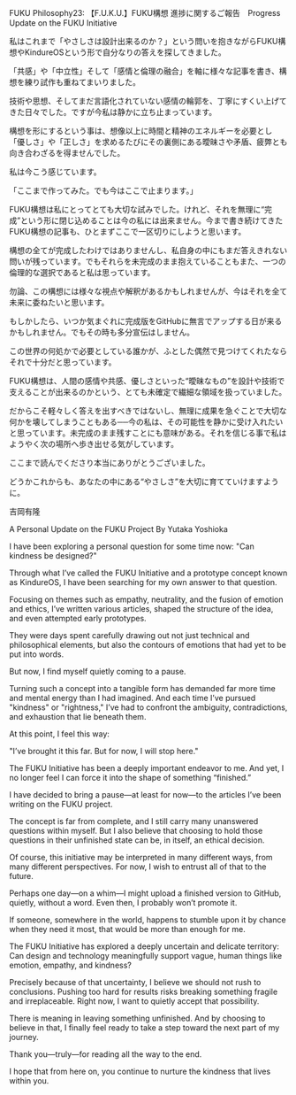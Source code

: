 FUKU Philosophy23: 【F.U.K.U.】FUKU構想 進捗に関するご報告　Progress Update on the FUKU Initiative

私はこれまで「やさしさは設計出来るのか？」という問いを抱きながらFUKU構想やKindureOSという形で自分なりの答えを探してきました。

「共感」や「中立性」そして「感情と倫理の融合」を軸に様々な記事を書き、構想を練り試作も重ねてまいりました。

技術や思想、そしてまだ言語化されていない感情の輪郭を、丁寧にすくい上げてきた日々でした。ですが今私は静かに立ち止まっています。

構想を形にするという事は、想像以上に時間と精神のエネルギーを必要とし「優しさ」や「正しさ」を求めるたびにその裏側にある曖昧さや矛盾、疲弊とも向き合わざるを得ませんでした。

私は今こう感じています。

「ここまで作ってみた。でも今はここで止まります。」

FUKU構想は私にとってとても大切な試みでした。けれど、それを無理に“完成”という形に閉じ込めることは今の私には出来ません。今まで書き続けてきたFUKU構想の記事も、ひとまずここで一区切りにしようと思います。

構想の全てが完成したわけではありませんし、私自身の中にもまだ答えきれない問いが残っています。でもそれらを未完成のまま抱えていることもまた、一つの倫理的な選択であると私は思っています。

勿論、この構想には様々な視点や解釈があるかもしれませんが、今はそれを全て未来に委ねたいと思います。

もしかしたら、いつか気まぐれに完成版をGitHubに無言でアップする日が来るかもしれません。でもその時も多分宣伝はしません。

この世界の何処かで必要としている誰かが、ふとした偶然で見つけてくれたならそれで十分だと思っています。

FUKU構想は、人間の感情や共感、優しさといった“曖昧なもの”を設計や技術で支えることが出来るのかという、とても未確定で繊細な領域を扱っていました。

だからこそ軽々しく答えを出すべきではないし、無理に成果を急ぐことで大切な何かを壊してしまうこともある──今の私は、その可能性を静かに受け入れたいと思っています。未完成のまま残すことにも意味がある。それを信じる事で私はようやく次の場所へ歩き出せる気がしています。

ここまで読んでくださり本当にありがとうございました。

どうかこれからも、あなたの中にある“やさしさ”を大切に育てていけますように。

吉岡有隆

A Personal Update on the FUKU Project
By Yutaka Yoshioka

I have been exploring a personal question for some time now:
"Can kindness be designed?"

Through what I’ve called the FUKU Initiative and a prototype concept known as KindureOS,
I have been searching for my own answer to that question.

Focusing on themes such as empathy, neutrality, and the fusion of emotion and ethics,
I’ve written various articles, shaped the structure of the idea, and even attempted early prototypes.

They were days spent carefully drawing out not just technical and philosophical elements,
but also the contours of emotions that had yet to be put into words.

But now, I find myself quietly coming to a pause.

Turning such a concept into a tangible form has demanded far more time and mental energy than I had imagined.
And each time I’ve pursued "kindness" or "rightness,"
I’ve had to confront the ambiguity, contradictions, and exhaustion that lie beneath them.

At this point, I feel this way:

"I’ve brought it this far.
But for now, I will stop here."

The FUKU Initiative has been a deeply important endeavor to me.
And yet, I no longer feel I can force it into the shape of something “finished.”

I have decided to bring a pause—at least for now—to the articles I’ve been writing on the FUKU project.

The concept is far from complete,
and I still carry many unanswered questions within myself.
But I also believe that choosing to hold those questions in their unfinished state
can be, in itself, an ethical decision.

Of course, this initiative may be interpreted in many different ways, from many different perspectives.
For now, I wish to entrust all of that to the future.

Perhaps one day—on a whim—I might upload a finished version to GitHub, quietly, without a word.
Even then, I probably won’t promote it.

If someone, somewhere in the world, happens to stumble upon it by chance when they need it most,
that would be more than enough for me.

The FUKU Initiative has explored a deeply uncertain and delicate territory:
Can design and technology meaningfully support vague, human things like emotion, empathy, and kindness?

Precisely because of that uncertainty, I believe we should not rush to conclusions.
Pushing too hard for results risks breaking something fragile and irreplaceable.
Right now, I want to quietly accept that possibility.

There is meaning in leaving something unfinished.
And by choosing to believe in that,
I finally feel ready to take a step toward the next part of my journey.

Thank you—truly—for reading all the way to the end.

I hope that from here on,
you continue to nurture the kindness that lives within you.
